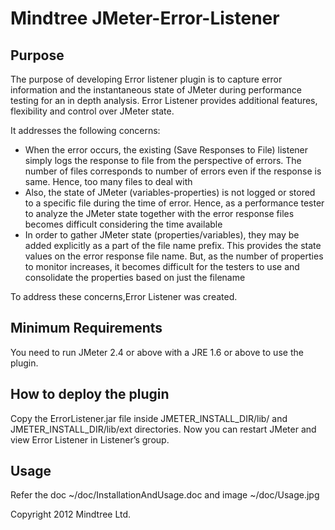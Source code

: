 Mindtree JMeter-Error-Listener
==============================

Purpose
-------

The purpose of developing Error listener plugin is to capture error information and the instantaneous state of JMeter during performance testing for an in depth analysis. Error Listener provides additional features, flexibility and control over JMeter state.

It addresses the following concerns:

- When the error occurs, the existing (Save Responses to File) listener simply logs the response to file from the perspective  of errors. The number of files corresponds to number of errors even if the response is same. Hence, too many files to deal   with
- Also, the state of JMeter (variables-properties) is not logged or stored to a specific file during the time of error.   Hence, as a performance tester to analyze the JMeter state together with the error response files becomes difficult     considering the time available
- In order to gather JMeter state (properties/variables), they may be added explicitly as a part of the file name prefix.   This provides the state values on the error response file name. But, as the number of properties to monitor increases, it becomes difficult for the testers to use and consolidate the properties based on just the filename

To address these concerns,Error Listener was created.

Minimum Requirements
--------------------

You need to run JMeter 2.4 or above with a JRE 1.6 or above to use the plugin.

How to deploy the plugin
------------------------

Copy the ErrorListener.jar file inside JMETER_INSTALL_DIR/lib/ and JMETER_INSTALL_DIR/lib/ext directories.
Now you can restart JMeter and view Error Listener in Listener’s group.

Usage
-----

Refer the doc ~/doc/InstallationAndUsage.doc and image ~/doc/Usage.jpg

Copyright 2012 Mindtree Ltd.
